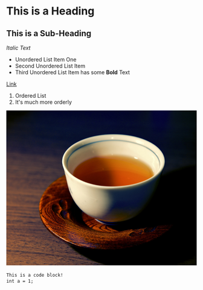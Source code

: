 # This is a Heading

## This is a Sub-Heading

*Italic Text*

- Unordered List Item One
- Second Unordered List Item
- Third Unordered List Item has some **Bold** Text

[Link](http://apple.com)

1. Ordered List
2. It's much more orderly

![Image](./image.png)

```
This is a code block!
int a = 1;
```